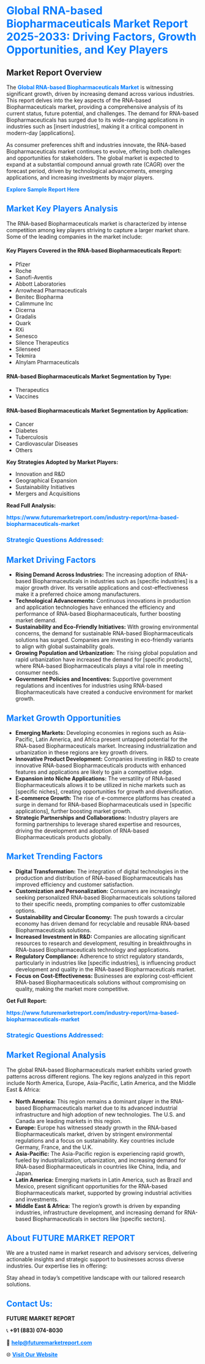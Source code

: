 <h1 style="color: #007BFF;">Global RNA-based Biopharmaceuticals Market Report 2025-2033: Driving Factors, Growth Opportunities, and Key Players</h1>

<section id="overview">
<h2>Market Report Overview</h2>
<p>The <a href="https://www.futuremarketreport.com/industry-report/rna-based-biopharmaceuticals-market" style="color: #007BFF; text-decoration: none;"><strong>Global RNA-based Biopharmaceuticals Market</strong></a> is witnessing significant growth, driven by increasing demand across various industries. This report delves into the key aspects of the RNA-based Biopharmaceuticals market, providing a comprehensive analysis of its current status, future potential, and challenges. The demand for RNA-based Biopharmaceuticals has surged due to its wide-ranging applications in industries such as [insert industries], making it a critical component in modern-day [applications].</p>
<p>As consumer preferences shift and industries innovate, the RNA-based Biopharmaceuticals market continues to evolve, offering both challenges and opportunities for stakeholders. The global market is expected to expand at a substantial compound annual growth rate (CAGR) over the forecast period, driven by technological advancements, emerging applications, and increasing investments by major players.</p>
</section>

<section id="overview">
<p><a href="https://www.futuremarketreport.com/request-sample/reportId=58208" style="color: #007BFF; text-decoration: none;"><strong>Explore Sample Report Here</strong></a></p>
</section>

<section id="key-players">
<h2 style="color: #007BFF;">Market Key Players Analysis</h2>
<p>The RNA-based Biopharmaceuticals market is characterized by intense competition among key players striving to capture a larger market share. Some of the leading companies in the market include:</p>
<h4>Key Players Covered in the RNA-based Biopharmaceuticals Report:</h4>
<ul><li>Pfizer</li><li>Roche</li><li>Sanofi-Aventis</li><li>Abbott Laboratories</li><li>Arrowhead Pharmaceuticals</li><li>Benitec Biopharma</li><li>Calimmune Inc</li><li>Dicerna</li><li>Gradalis</li><li>Quark</li><li>RXi</li><li>Senesco</li><li>Silence Therapeutics</li><li>Silenseed</li><li>Tekmira</li><li>Alnylam Pharmaceuticals</li></ul>
<h4>RNA-based Biopharmaceuticals Market Segmentation by Type:</h4>
<ul><li>Therapeutics</li><li>Vaccines</li></ul>

<h4>RNA-based Biopharmaceuticals Market Segmentation by Application:</h4>
<ul><li>Cancer</li><li>Diabetes</li><li>Tuberculosis</li><li>Cardiovascular Diseases</li><li>Others</li></ul>
<p><strong>Key Strategies Adopted by Market Players:</strong></p>
<ul>
<li>Innovation and R&D</li>
<li>Geographical Expansion</li>
<li>Sustainability Initiatives</li>
<li>Mergers and Acquisitions</li>
</ul>
</section>

<section>
<p><strong>Read Full Analysis: </strong></p><a href="https://www.futuremarketreport.com/industry-report/rna-based-biopharmaceuticals-market" style="color: #007BFF; text-decoration: none;"><strong>https://www.futuremarketreport.com/industry-report/rna-based-biopharmaceuticals-market</strong></a>
<h3 style="color: #007BFF;">Strategic Questions Addressed:</h3>
</section>

<section id="driving-factors">
<h2 style="color: #007BFF;">Market Driving Factors</h2>
<ul>
<li><strong>Rising Demand Across Industries:</strong> The increasing adoption of RNA-based Biopharmaceuticals in industries such as [specific industries] is a major growth driver. Its versatile applications and cost-effectiveness make it a preferred choice among manufacturers.</li>
<li><strong>Technological Advancements:</strong> Continuous innovations in production and application technologies have enhanced the efficiency and performance of RNA-based Biopharmaceuticals, further boosting market demand.</li>
<li><strong>Sustainability and Eco-Friendly Initiatives:</strong> With growing environmental concerns, the demand for sustainable RNA-based Biopharmaceuticals solutions has surged. Companies are investing in eco-friendly variants to align with global sustainability goals.</li>
<li><strong>Growing Population and Urbanization:</strong> The rising global population and rapid urbanization have increased the demand for [specific products], where RNA-based Biopharmaceuticals plays a vital role in meeting consumer needs.</li>
<li><strong>Government Policies and Incentives:</strong> Supportive government regulations and incentives for industries using RNA-based Biopharmaceuticals have created a conducive environment for market growth.</li>
</ul>
</section>

<section id="growth-opportunities">
<h2 style="color: #007BFF;">Market Growth Opportunities</h2>
<ul>
<li><strong>Emerging Markets:</strong> Developing economies in regions such as Asia-Pacific, Latin America, and Africa present untapped potential for the RNA-based Biopharmaceuticals market. Increasing industrialization and urbanization in these regions are key growth drivers.</li>
<li><strong>Innovative Product Development:</strong> Companies investing in R&D to create innovative RNA-based Biopharmaceuticals products with enhanced features and applications are likely to gain a competitive edge.</li>
<li><strong>Expansion into Niche Applications:</strong> The versatility of RNA-based Biopharmaceuticals allows it to be utilized in niche markets such as [specific niches], creating opportunities for growth and diversification.</li>
<li><strong>E-commerce Growth:</strong> The rise of e-commerce platforms has created a surge in demand for RNA-based Biopharmaceuticals used in [specific applications], further boosting market growth.</li>
<li><strong>Strategic Partnerships and Collaborations:</strong> Industry players are forming partnerships to leverage shared expertise and resources, driving the development and adoption of RNA-based Biopharmaceuticals products globally.</li>
</ul>
</section>

<section id="trending-factors">
<h2 style="color: #007BFF;">Market Trending Factors</h2>
<ul>
<li><strong>Digital Transformation:</strong> The integration of digital technologies in the production and distribution of RNA-based Biopharmaceuticals has improved efficiency and customer satisfaction.</li>
<li><strong>Customization and Personalization:</strong> Consumers are increasingly seeking personalized RNA-based Biopharmaceuticals solutions tailored to their specific needs, prompting companies to offer customizable options.</li>
<li><strong>Sustainability and Circular Economy:</strong> The push towards a circular economy has driven demand for recyclable and reusable RNA-based Biopharmaceuticals solutions.</li>
<li><strong>Increased Investment in R&D:</strong> Companies are allocating significant resources to research and development, resulting in breakthroughs in RNA-based Biopharmaceuticals technology and applications.</li>
<li><strong>Regulatory Compliance:</strong> Adherence to strict regulatory standards, particularly in industries like [specific industries], is influencing product development and quality in the RNA-based Biopharmaceuticals market.</li>
<li><strong>Focus on Cost-Effectiveness:</strong> Businesses are exploring cost-efficient RNA-based Biopharmaceuticals solutions without compromising on quality, making the market more competitive.</li>
</ul>
</section>

<section>
<p><strong>Get Full Report: </strong></p><a href="https://www.futuremarketreport.com/industry-report/rna-based-biopharmaceuticals-market" style="color: #007BFF; text-decoration: none;"><strong>https://www.futuremarketreport.com/industry-report/rna-based-biopharmaceuticals-market</strong></a>
<h3 style="color: #007BFF;">Strategic Questions Addressed:</h3>
</section>


<section id="regional-analysis">
<h2 style="color: #007BFF;">Market Regional Analysis</h2>
<p>The global RNA-based Biopharmaceuticals market exhibits varied growth patterns across different regions. The key regions analyzed in this report include North America, Europe, Asia-Pacific, Latin America, and the Middle East & Africa:</p>
<ul>
<li><strong>North America:</strong> This region remains a dominant player in the RNA-based Biopharmaceuticals market due to its advanced industrial infrastructure and high adoption of new technologies. The U.S. and Canada are leading markets in this region.</li>
<li><strong>Europe:</strong> Europe has witnessed steady growth in the RNA-based Biopharmaceuticals market, driven by stringent environmental regulations and a focus on sustainability. Key countries include Germany, France, and the U.K.</li>
<li><strong>Asia-Pacific:</strong> The Asia-Pacific region is experiencing rapid growth, fueled by industrialization, urbanization, and increasing demand for RNA-based Biopharmaceuticals in countries like China, India, and Japan.</li>
<li><strong>Latin America:</strong> Emerging markets in Latin America, such as Brazil and Mexico, present significant opportunities for the RNA-based Biopharmaceuticals market, supported by growing industrial activities and investments.</li>
<li><strong>Middle East & Africa:</strong> The region’s growth is driven by expanding industries, infrastructure development, and increasing demand for RNA-based Biopharmaceuticals in sectors like [specific sectors].</li>
</ul>
</section>

<footer>
<h2 style="color: #007BFF;">About FUTURE MARKET REPORT</h2>
<p>We are a trusted name in market research and advisory services, delivering actionable insights and strategic support to businesses across diverse industries. Our expertise lies in offering:</p>

<p>Stay ahead in today’s competitive landscape with our tailored research solutions.</p>

<h2 style="color: #007BFF;">Contact Us:</h2>
<p><strong>FUTURE MARKET REPORT</strong></p>
<p>📞 <strong>+91 (883) 074-8030</strong></p>
<p>📧 <strong><a href="mailto:help@futuremarketreport.com" style="color: #007BFF;">help@futuremarketreport.com</a></strong></p>
<p>🌐 <strong><a href="https://www.futuremarketreport.com/" style="color: #007BFF;">Visit Our Website</a></strong></p>
</footer>
